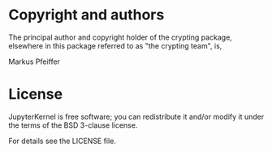 # Copyright and authors

The principal author and copyright holder of the crypting
package, elsewhere in this package referred to as "the crypting
team", is,

Markus Pfeiffer

# License

JupyterKernel is free software; you can redistribute it and/or modify
it under the terms of the BSD 3-clause license.

For details see the LICENSE file.
